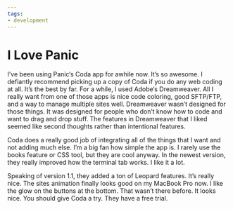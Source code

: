 ```yaml
---
tags:
- development
---
```


# I Love Panic

I’ve been using Panic‘s Coda app for awhile now. It’s so awesome. I defiantly recommend picking up a copy of Coda if you do any web coding at all. It’s the best by far. For a while, I used Adobe‘s Dreamweaver. All I really want from one of those apps is nice code coloring, good SFTP/FTP, and a way to manage multiple sites well. Dreamweaver wasn’t designed for those things. It was designed for people who don’t know how to code and want to drag and drop stuff. The features in Dreamweaver that I liked seemed like second thoughts rather than intentional features.

Coda does a really good job of integrating all of the things that I want and not adding much else. I’m a big fan how simple the app is. I rarely use the books feature or CSS tool, but they are cool anyway. In the newest version, they really improved how the terminal tab works. I like it a lot.

Speaking of version 1.1, they added a ton of Leopard features. It’s really nice. The sites animation finally looks good on my MacBook Pro now. I like the glow on the buttons at the bottom. That wasn’t there before. It looks nice. You should give Coda a try. They have a free trial.
